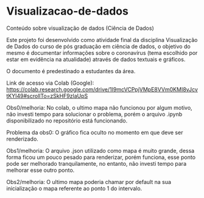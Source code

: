 # Visualizacao-de-dados
Conteúdo sobre visualização de dados (Ciência de Dados)

Este projeto foi desenvolvido como atividade final da disciplina Visualização de Dados do curso de pós graduação em ciência de dados, o objetivo do mesmo é documentar informações sobre o coronavírus (tema escolhido por estar em evidência na atualidade) através de dados textuais e gráficos.

O documento é predestinado a estudantes da área.

Link de acesso via Colab (Google): 
https://colab.research.google.com/drive/1I9mcVCPpjVMpE8VVm0KMI8vJcvtKYI49#scrollTo=zSkHF9zlaUpS

Obs0/melhoria: No colab, o ultimo mapa não funcionou por algum motivo, não investi tempo para solucionar o problema, porém o arquivo .ipynb disponibilizado no repositório está funcionando.

Problema da obs0: O gráfico fica oculto no momento em que deve ser renderizado.

Obs1/melhoria: O arquivo .json utilizado como mapa é muito grande, dessa forma ficou um pouco pesado para renderizar, porém funciona, esse ponto pode ser melhorado tranquilamente, no entanto, não investi tempo para melhorar esse outro ponto.

Obs2/melhoria: O ultimo mapa poderia chamar por default na sua inicialização o mapa referente ao ponto 1 do intervalo.
